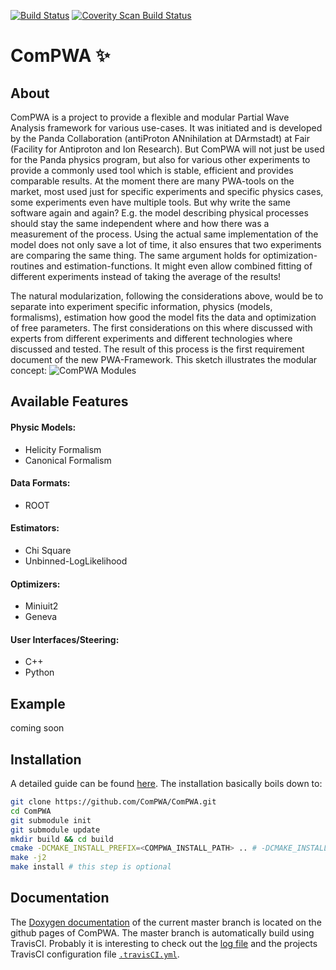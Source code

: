 [![Build Status](https://travis-ci.org/ComPWA/ComPWA.svg?branch=master)](https://travis-ci.org/ComPWA/ComPWA)
[![Coverity Scan Build Status](https://scan.coverity.com/projects/13697/badge.svg)](https://scan.coverity.com/projects/compwa-compwa)

# ComPWA :sparkles:
## About
ComPWA is a project to provide a flexible and modular Partial Wave Analysis framework for various use-cases. It was initiated and is developed by the Panda Collaboration (antiProton ANnihilation at DArmstadt) at Fair (Facility for Antiproton and Ion Research). But ComPWA will not just be used for the Panda physics program, but also for various other experiments to provide a commonly used tool which is stable, efficient and provides comparable results. At the moment there are many PWA-tools on the market, most used just for specific experiments and specific physics cases, some experiments even have multiple tools. But why write the same software again and again? E.g. the model describing physical processes should stay the same independent where and how there was a measurement of the process. Using the actual same implementation of the model does not only save a lot of time, it also ensures that two experiments are comparing the same thing. The same argument holds for optimization-routines and estimation-functions. It might even allow combined fitting of different experiments instead of taking the average of the results!

The natural modularization, following the considerations above, would be to separate into experiment specific information, physics (models, formalisms), estimation how good the model fits the data and optimization of free parameters. The first considerations on this where discussed with experts from different experiments and different technologies where discussed and tested. The result of this process is the first requirement document of the new PWA-Framework.
This sketch illustrates the modular concept: 
![ComPWA Modules](https://github.com/ComPWA/ComPWA/wiki/fw.png)

## Available Features
#### Physic Models:
- Helicity Formalism
- Canonical Formalism
#### Data Formats: 
- ROOT
#### Estimators:
- Chi Square
- Unbinned-LogLikelihood
#### Optimizers:
- Miniuit2
- Geneva
#### User Interfaces/Steering:
- C++
- Python

## Example
coming soon

## Installation
A detailed guide can be found [here](https://github.com/ComPWA/ComPWA/wiki/Installation). The installation basically boils down to:
```bash
git clone https://github.com/ComPWA/ComPWA.git
cd ComPWA
git submodule init
git submodule update
mkdir build && cd build
cmake -DCMAKE_INSTALL_PREFIX=<COMPWA_INSTALL_PATH> .. # -DCMAKE_INSTALL_PREFIX is optional
make -j2
make install # this step is optional
```

## Documentation
The [Doxygen documentation](http://ComPWA.github.io/ComPWA) of the current master branch is located on the github pages of ComPWA.
The master branch is automatically build using TravisCI. Probably it is interesting to check out the [log file](https://travis-ci.org/ComPWA/ComPWA) and the projects TravisCI configuration file [<code>.travisCI.yml</code>](https://github.com/ComPWA/ComPWA/blob/master/.travis.yml).
